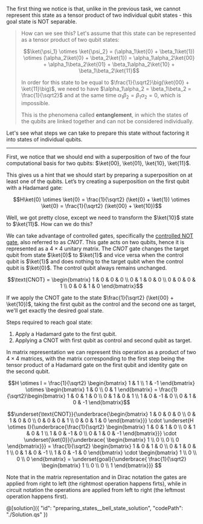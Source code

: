 The first thing we notice is that, unlike in the previous task, we cannot represent this state as a tensor product of two individual qubit states - this goal state is NOT separable. 

> How can we see this? Let's assume that this state can be represented as a tensor product of two qubit states: 
>
> $$\ket{\psi_1} \otimes \ket{\psi_2} = (\alpha_1\ket{0} + \beta_1\ket{1}) \otimes (\alpha_2\ket{0} + \beta_2\ket{1}) = \alpha_1\alpha_2\ket{00} + \alpha_1\beta_2\ket{01} + \beta_1\alpha_2\ket{10} + \beta_1\beta_2\ket{11}$$ 
>
>In order for this state to be equal to $\frac{1}{\sqrt2}\big(\ket{00} + \ket{11}\big)$, we need to have $\alpha_1\alpha_2 = \beta_1\beta_2 = \frac{1}{\sqrt2}$ and at the same time $\alpha_1\beta_2 = \beta_1\alpha_2 = 0$, which is impossible.
>
>This is the phenomena called **entanglement**, in which the states of the qubits are linked together and can not be considered individually.  

Let's see what steps we can take to prepare this state without factoring it into states of individual qubits.

---

First, we notice that we should end with a superposition of two of the four computational basis for two qubits: $\ket{00}, \ket{01}, \ket{10}, \ket{11}$.

This gives us a hint that we should start by preparing a superposition on at least one of the qubits. Let’s try creating a superposition on the first qubit with a Hadamard gate: 

$$H\ket{0} \otimes \ket{0} = \frac{1}{\sqrt2} (\ket{0} + \ket{1}) \otimes \ket{0} = \frac{1}{\sqrt2} (\ket{00} + \ket{10})$$

Well, we got pretty close, except we need to transform the $\ket{10}$ state to $\ket{11}$.
How can we do this? 

We can take advantage of controlled gates, specifically the [controlled NOT gate](https://en.wikipedia.org/wiki/Controlled_NOT_gate), also referred to as $CNOT$. This gate acts on two qubits, hence it is represented as a $4 \times 4$ unitary matrix. The $CNOT$ gate changes the target qubit from state $\ket{0}$ to $\ket{1}$ and vice versa when the control qubit is $\ket{1}$ and does nothing to the target qubit when the control qubit is $\ket{0}$. The control qubit always remains unchanged. 

$$\text{CNOT} = \begin{bmatrix} 1 & 0 & 0 & 0 \\ 0 & 1 & 0 & 0 \\ 0 & 0 & 0 & 1 \\ 0 & 0 & 1 & 0 \end{bmatrix}$$

If we apply the CNOT gate to the state $\frac{1}{\sqrt2} (\ket{00} + \ket{10})$, taking the first qubit as the control and the second one as target, we'll get exactly the desired goal state. 
 
Steps required to reach goal state:
1. Apply a Hadamard gate to the first qubit.
2. Applying a CNOT with first qubit as control and second qubit as target.

In matrix representation we can represent this operation as a product of two $4 \times 4$ matrices, with the matrix corresponding to the first step being the tensor product of a Hadamard gate on the first qubit and identity gate on the second qubit.

$$H \otimes I = \frac{1}{\sqrt2} \begin{bmatrix} 1 & 1  \\ 1 & -1 \end{bmatrix} \otimes \begin{bmatrix} 1 & 0  \\ 0 & 1 \end{bmatrix} = 
\frac{1}{\sqrt2}\begin{bmatrix} 1 & 0 & 1 & 0 \\ 0 & 1 & 0 & 1 \\ 1 & 0 & -1 & 0 \\ 0 & 1 & 0 & -1 \end{bmatrix}$$

$$\underset{\text{CNOT}}{\underbrace{\begin{bmatrix} 1 & 0 & 0 & 0 \\ 0 & 1 & 0 & 0 \\ 0 & 0 & 0 & 1 \\ 0 & 0 & 1 & 0 \end{bmatrix}}} 
\cdot 
\underset{H \otimes I}{\underbrace{\frac{1}{\sqrt2} \begin{bmatrix} 1 & 0 & 1 & 0 \\ 0 & 1 & 0 & 1 \\ 1 & 0 & -1 & 0 \\ 0 & 1 & 0 & -1 \end{bmatrix}}}
\cdot
\underset{\ket{0}}{\underbrace{ \begin{bmatrix} 1 \\ 0 \\ 0 \\ 0 \end{bmatrix}}}
= \frac{1}{\sqrt2} \begin{bmatrix} 1 & 0 & 1 & 0 \\ 0 & 1 & 0 & 1 \\ 0 & 1 & 0 & -1 \\ 1 & 0 & -1 & 0 \end{bmatrix}
\cdot
\begin{bmatrix} 1 \\ 0 \\ 0 \\ 0 \end{bmatrix}
= \underset{goal}{\underbrace{ \frac{1}{\sqrt2} \begin{bmatrix} 1 \\ 0 \\ 0 \\ 1 \end{bmatrix}}}
$$

Note that in the matrix representation and in Dirac notation the gates are applied from right to left (the rightmost operation happens firts), while in circuit notation the operations are applied from left to right (the leftmost operation happens first).

@[solution]({
    "id": "preparing_states__bell_state_solution",
    "codePath": "./Solution.qs"
})
